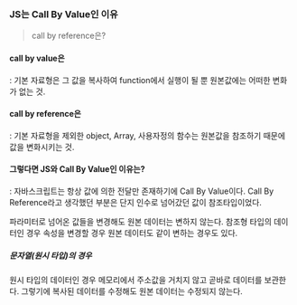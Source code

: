### JS는 Call By Value인 이유

> call by reference은?

#### call by value은

: 기본 자료형은 그 값을 복사하여 function에서 실행이 될 뿐 원본값에는 어떠한 변화가 없는 것.

#### call by reference은

 : 기본 자료형을 제외한 object, Array, 사용자정의 함수는 원본값을 참조하기 때문에 값을 변화시키는 것.



#### 그렇다면 JS와 Call By Value인 이유는?

: 자바스크립트는 항상 값에 의한 전달만 존재하기에 Call By Value이다. Call By Reference라고 생각했던 부분은 단지 인수로 넘어갔던 값이 참조타입이었다. 

파라미터로 넘어온 값들을 변경해도 원본 데이터는 변하지 않는다. 참조형 타입의 데이터인 경우 속성을 변경할 경우 원본 데이터도 같이 변하는 경우도 있다. 

##### 문자열(원시 타입)의 경우

원시 타입의 데이터인 경우 메모리에서 주소값을 거치지 않고 곧바로 데이터를 보관한다. 그렇기에 복사된 데이터를 수정해도 원본 데이터는 수정되지 않는다. 